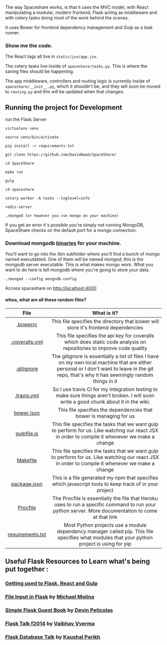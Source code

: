 The way Spaceshare works, is that it uses the MVC model, with React manipulating a modular, modern frontend, Flask acting as middleware and with celery tasks doing most of the work behind the scenes.

It uses Bower for frontend dependency management and Gulp as a task runner.


### Show me the code.

The React tags all live in `static/jsx/app.jsx`.

The celery tasks live inside of `spaceshare/tasks.py`. This is where the saving files should be happening.

The app middleware, controllers and routing logic is currently inside of `spaceshare/__init__.py`, which it shouldn't be, and they will soon be moved to `routing.py` and this will be updated when that changes.


## Running the project for Development

run the Flask Server
```
virtualenv venv

source venv/bin/activate

pip install -r requirements.txt

git clone https://github.com/DavidAwad/SpaceShare/

cd SpaceShare

make run

gulp

cd spaceshare

celery worker -A tasks --loglevel=info

redis-server

./mongod (or however you run mongo on your machine)
```
If you get an error it's possible you're simply not running MongoDB, SpaceShare checks on the default port for a mongo connection.


### Download mongodb [binaries](https://www.mongodb.org/downloads) for your machine.
You'll want to go into the /bin subfolder where you'll find a bunch of mongo named executabled.
One of them will be named *mongod*, this is the mongodb server executable. This is what makes mongo work.
What you want to do here is tell mongodb where you're going to store your data.

`./mongod --config mongodb.config`

Access spaceshare on [http://localhost:4000](http://localhost:4000)


#### whoa, what are all these random files?

|    File    | What is it?           |
| :-------------: |:-------------:|
|[.bowerrc](http://bower.io)|This file specifies the directory that bower will store it's frontend dependencies|
|[.coveralls.yml](http://coveralls.io)|This file specifies the api key for coveralls which does static code analysis on repositories to improve code quality |
|[.gitignore](https://help.github.com/articles/ignoring-files/)|The gitignore is essentially a list of files I have on my own local machine that are either personal or I don't want to leave in the git repo, that's why it has seemingly random things in it|
|[.travis.yml](https://github.com/DavidAwad/SpaceShare/wiki/Travis-CI)|So I use travis CI for my integration testing to make sure things aren't broken. I will soon write a good chunk about it in the wiki. |
|[bower.json](http://bower.io)|This file specifies the dependencies that bower is managing for us|
|[gulpfile.js](http://gulpjs.com)|This file specifies the tasks that we want gulp to perform for us. Like watchng our react JSX in order to compile it whenever we make a change|
|[Makefile](https://www.gnu.org/software/make/)|This file specifies the tasks that we want gulp to perform for us. Like watching our react JSX in order to compile it whenever we make a change|
|[package.json](https://docs.npmjs.com/files/package.json)|This is a file generated my npm that specifies which javascript tools to keep track of in your project|
|[Procfile](https://devcenter.heroku.com/articles/procfile)|The Procfile is essentially the file that Heroku uses to run a specific command to run your python server. More documentation to come at that link|
|[requirements.txt](http://pip.readthedocs.org/en/stable/quickstart/)|Most Python projects use a module dependency manager called pip. This file specifies what modules that your python project is using for pip|






## Useful Flask Resources to Learn what's being put together :
### [Getting used to Flask, React and Gulp](https://realpython.com/blog/python/the-ultimate-flask-front-end/)
### [File Input in Flask](http://runnable.com/UiPcaBXaxGNYAAAL/how-to-upload-a-file-to-the-server-in-flask-for-python) by [Michael Molina](http://runnable.com/u/mmolina)
### [Simple Flask Guest Book](https://github.com/x/Simple-Flask-Guest-Book) by [Devin Peticolas](https://github.com/x)
### [Flask Talk f2014](https://github.com/usacs/flaskTalkF2014) by [Vaibhav Vverma](https://github.com/v)
### [Flask Database Talk](https://github.com/kaushal/databaseTalk2014) by [Kaushal Parikh](https://github.com/kaushal)
